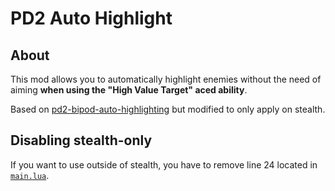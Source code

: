 # PD2 Auto Highlight

## About

This mod allows you to automatically highlight enemies without the need of aiming **when using the "High Value Target" aced ability**.

Based on [pd2-bipod-auto-highlighting](https://github.com/powware/pd2-bipod-auto-highlighting) but modified to only apply on stealth.

## Disabling stealth-only

If you want to use outside of stealth, you have to remove line 24 located in [`main.lua`](main.lua).
